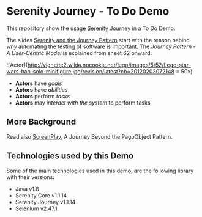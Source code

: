 # Serenity Journey - To Do Demo

This repository show the usage [Serenity Journey](https://github.com/serenity-bdd/serenity-core/tree/master/serenity-journey)
in a To Do Demo.

The slides [Serenity and the Journey Pattern](http://www.slideshare.net/wakaleo/serenity-and-the-journey-pattern) start with the
reason behind _why_ automating the testing of software is important. The _Journey Pattern - A User-Centric Model_ is explained from
sheet 62 onward.   

![Actor](http://vignette2.wikia.nocookie.net/lego/images/5/52/Lego-star-wars-han-solo-minifigure.jpg/revision/latest?cb=20120203072148 = 50x)

- __Actors__ have _goals_
- __Actors__ have _abilities_
- __Actors__ perform _tasks_
- __Actors__ may _interact with the system_ to perform tasks

## More Background

Read also [ScreenPlay](http://www.slideshare.net/RiverGlide/a-journey-beyond-the-page-object-pattern), A Journey Beyond the PagoObject Pattern.


## Technologies used by this Demo

Some of the main technologies used in this demo, are the following library with their versions:

- Java v1.8
- Serenity Core v1.1.14
- Serenity Journey v1.1.14
- Selenium v2.47.1
